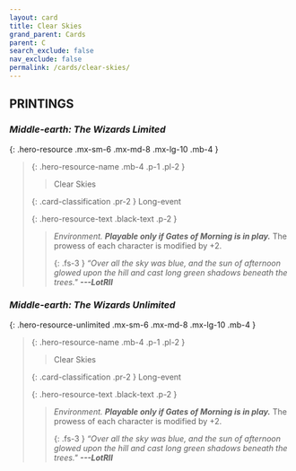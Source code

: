 ```yaml
---
layout: card
title: Clear Skies
grand_parent: Cards
parent: C
search_exclude: false
nav_exclude: false
permalink: /cards/clear-skies/
---
```


## PRINTINGS


### _Middle-earth: The Wizards Limited_

{: .hero-resource .mx-sm-6 .mx-md-8 .mx-lg-10 .mb-4 }
> {: .hero-resource-name .mb-4 .p-1 .pl-2 }
> > <div class="card-mp"></div>
> > <div class="card-name">Clear Skies</div>
>
> {: .card-classification .pr-2 }
> Long-event
>
> {: .hero-resource-text .black-text .p-2 }
> > _Environment._ ***Playable only if Gates of Morning is in play.*** The prowess of each character is modified by +2. 
> > 
> > {: .fs-3 } 
> > _“Over all the sky was blue, and the sun of afternoon glowed upon the hill and cast long green shadows beneath the trees."_ ***---&#65279;LotRII*** 
> 

### _Middle-earth: The Wizards Unlimited_

{: .hero-resource-unlimited .mx-sm-6 .mx-md-8 .mx-lg-10 .mb-4 }
> {: .hero-resource-name .mb-4 .p-1 .pl-2 }
> > <div class="card-mp"></div>
> > <div class="card-name">Clear Skies</div>
>
> {: .card-classification .pr-2 }
> Long-event
>
> {: .hero-resource-text .black-text .p-2 }
> > _Environment._ ***Playable only if Gates of Morning is in play.*** The prowess of each character is modified by +2. 
> > 
> > {: .fs-3 } 
> > _“Over all the sky was blue, and the sun of afternoon glowed upon the hill and cast long green shadows beneath the trees."_ ***---&#65279;LotRII*** 
> 
